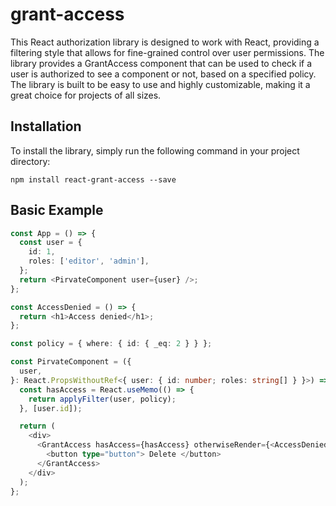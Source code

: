 # grant-access

This React authorization library is designed to work with React, providing a filtering style that allows for fine-grained control over user permissions. The library provides a GrantAccess component that can be used to check if a user is authorized to see a component or not, based on a specified policy. The library is built to be easy to use and highly customizable, making it a great choice for projects of all sizes.

## Installation

To install the library, simply run the following command in your project directory:

```shell
npm install react-grant-access --save
```

## Basic Example

```typescript
const App = () => {
  const user = {
    id: 1,
    roles: ['editor', 'admin'],
  };
  return <PirvateComponent user={user} />;
};

const AccessDenied = () => {
  return <h1>Access denied</h1>;
};

const policy = { where: { id: { _eq: 2 } } };

const PirvateComponent = ({
  user,
}: React.PropsWithoutRef<{ user: { id: number; roles: string[] } }>) => {
  const hasAccess = React.useMemo(() => {
    return applyFilter(user, policy);
  }, [user.id]);

  return (
    <div>
      <GrantAccess hasAccess={hasAccess} otherwiseRender={<AccessDenied />}>
        <button type="button"> Delete </button>
      </GrantAccess>
    </div>
  );
};
```
